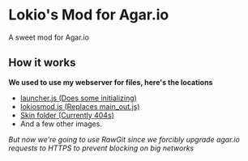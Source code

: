 # Lokio's Mod for Agar.io
A sweet mod for Agar.io  
  
## How it works
**We used to use my webserver for files, here's the locations**
* [launcher.js (Does some initializing)](http://terminalbit.com/agario/launcher.js)
* [lokiosmod.js (Replaces main_out.js)](http://terminalbit.com/agario/lokiosmod.js)
* [Skin folder (Currently 404s)](http://terminalbit.com/agario/skins)
* And a few other images.
 
*But now we're going to use RawGit since we forcibly upgrade agar.io requests to HTTPS to prevent blocking on big networks*
